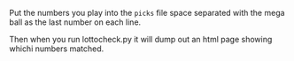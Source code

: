 Put the numbers you play into the `picks` file space separated with the
mega ball as the last number on each line.

Then when you run lottocheck.py it will dump out an html page showing whichi
numbers matched.
